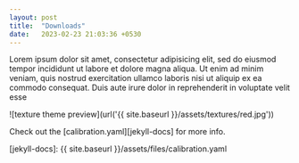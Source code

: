 ```yaml
---
layout: post
title:  "Downloads"
date:   2023-02-23 21:03:36 +0530
---
```

Lorem ipsum dolor sit amet, consectetur adipisicing elit, sed do eiusmod tempor incididunt ut labore et dolore magna aliqua. Ut enim ad minim veniam, quis nostrud exercitation ullamco laboris nisi ut aliquip ex ea commodo consequat. Duis aute irure dolor in reprehenderit in voluptate velit esse

![texture theme preview](url('{{ site.baseurl }}/assets/textures/red.jpg'))

Check out the [calibration.yaml][jekyll-docs] for more info.

[jekyll-docs]: {{ site.baseurl }}/assets/files/calibration.yaml
